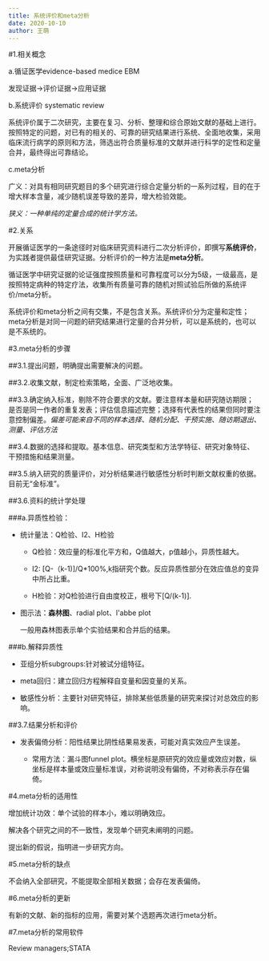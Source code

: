 ```yaml
---
title: 系统评价和meta分析
date: 2020-10-10
author: 王萌
---
```


#1.相关概念

a.循证医学evidence-based medice EBM

发现证据->评价证据->应用证据

b.系统评价 systematic review

系统评价属于二次研究，主要在复习、分析、整理和综合原始文献的基础上进行。按照特定的问题，对已有的相关的、可靠的研究结果进行系统、全面地收集，采用临床流行病学的原则和方法，筛选出符合质量标准的文献并进行科学的定性和定量合并，最终得出可靠结论。

c.meta分析

广义：对具有相同研究题目的多个研究进行综合定量分析的一系列过程，目的在于增大样本含量，减少随机误差导致的差异，增大检验效能。

*狭义：一种单纯的定量合成的统计学方法。*

#2.关系

开展循证医学的一条途径时对临床研究资料进行二次分析评价，即撰写**系统评价**，为实践者提供最佳研究证据。分析评价的一种方法是**meta分析**。

循证医学中研究证据的论证强度按照质量和可靠程度可以分为5级，一级最高，是按照特定病种的特定疗法，收集所有质量可靠的随机对照试验后所做的系统评价/meta分析。

系统评价和meta分析之间有交集，不是包含关系。系统评价分为定量和定性；meta分析是对同一问题的研究结果进行定量的合并分析，可以是系统的，也可以是不系统的。

#3.meta分析的步骤

##3.1.提出问题，明确提出需要解决的问题。

##3.2.收集文献，制定检索策略，全面、广泛地收集。

##3.3.确定纳入标准，剔除不符合要求的文献。要注意样本量和研究随访期限；是否是同一作者的重复发表；评估信息描述完整；选择有代表性的结果但同时要注意控制偏差。*偏差可能来自不同的样本选择、随机分配、干预实施、随访期退出、测量、评估方法*

##3.4.数据的选择和提取。基本信息、研究类型和方法学特征、研究对象特征、干预措施和结果测量。

##3.5.纳入研究的质量评价，对分析结果进行敏感性分析时判断文献权重的依据。目前无“金标准”。

##3.6.资料的统计学处理

###a.异质性检验：

+ 统计量法：Q检验、I2、H检验

  * Q检验：效应量的标准化平方和，Q值越大，p值越小，异质性越大。

  * I2: [Q-（k-1)]/Q*100%,k指研究个数。反应异质性部分在效应值总的变异中所占比重。

  * H检验：对Q检验进行自由度校正，根号下[Q/(k-1)].

+ 图示法：**森林图**、radial plot、l'abbe plot

  一般用森林图表示单个实验结果和合并后的结果。

###b.解释异质性

+ 亚组分析subgroups:针对被试分组特征。

+ meta回归：建立回归方程解释自变量和因变量的关系。

+ 敏感性分析：主要针对研究特征，排除某些低质量的研究来探讨对总效应的影响。


##3.7.结果分析和评价

+ 发表偏倚分析：阳性结果比阴性结果易发表，可能对真实效应产生误差。
 
  * 常用方法：漏斗图funnel plot。横坐标是原研究的效应量或效应对数，纵坐标是样本量或效应量标准误，对称说明没有偏倚，不对称表示存在偏倚。


#4.meta分析的适用性

增加统计功效：单个试验的样本小，难以明确效应。

解决各个研究之间的不一致性，发现单个研究未阐明的问题。

提出新的假说，指明进一步研究方向。

#5.meta分析的缺点

不会纳入全部研究，不能提取全部相关数据；会存在发表偏倚。

#6.meta分析的更新

有新的文献、新的指标的应用，需要对某个选题再次进行meta分析。

#7.meta分析的常用软件

Review managers;STATA
